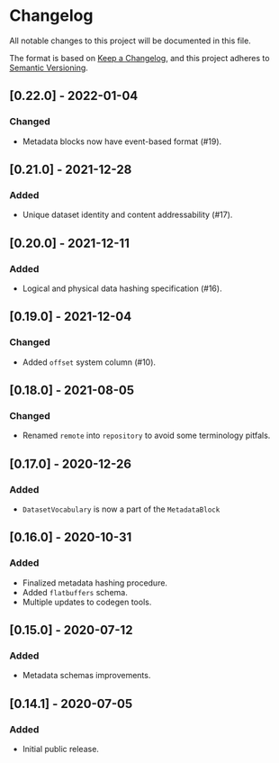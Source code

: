 # Changelog
All notable changes to this project will be documented in this file.

The format is based on [Keep a Changelog](https://keepachangelog.com/en/1.0.0/),
and this project adheres to [Semantic Versioning](https://semver.org/spec/v2.0.0.html).

## [0.22.0] - 2022-01-04
### Changed
- Metadata blocks now have event-based format (#19).

## [0.21.0] - 2021-12-28
### Added
- Unique dataset identity and content addressability (#17).

## [0.20.0] - 2021-12-11
### Added
- Logical and physical data hashing specification (#16).

## [0.19.0] - 2021-12-04
### Changed
- Added `offset` system column (#10).

## [0.18.0] - 2021-08-05
### Changed
- Renamed `remote` into `repository` to avoid some terminology pitfals.

## [0.17.0] - 2020-12-26
### Added
- `DatasetVocabulary` is now a part of the `MetadataBlock`

## [0.16.0] - 2020-10-31
### Added
- Finalized metadata hashing procedure.
- Added `flatbuffers` schema.
- Multiple updates to codegen tools.

## [0.15.0] - 2020-07-12
### Added
- Metadata schemas improvements.

## [0.14.1] - 2020-07-05
### Added
- Initial public release.
